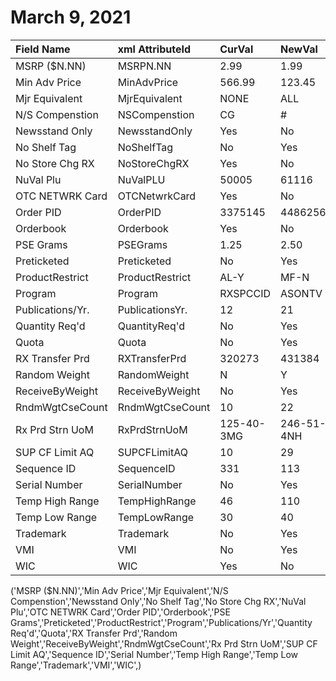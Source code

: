 # March 9, 2021

| Field Name       | xml AttributeId | CurVal     | NewVal     | Validated |
| :--------------- | :-------------- | :--------- | :--------- | :-------: |
| MSRP ($N.NN)     | MSRPN.NN        | 2.99       | 1.99       |     X     |
| Min Adv Price    | MinAdvPrice     | 566.99     | 123.45     |     X     |
| Mjr Equivalent   | MjrEquivalent   | NONE       | ALL        |     X     |
| N/S Compenstion  | NSCompenstion   | CG         | #          |     X     |
| Newsstand Only   | NewsstandOnly   | Yes        | No         |     X     |
| No Shelf Tag     | NoShelfTag      | No         | Yes        |     X     |
| No Store Chg RX  | NoStoreChgRX    | Yes        | No         |     X     |
| NuVal Plu        | NuValPLU        | 50005      | 61116      |     X     |
| OTC NETWRK Card  | OTCNetwrkCard   | Yes        | No         |     X     |
| Order PID        | OrderPID        | 3375145    | 4486256    |     X     |
| Orderbook        | Orderbook       | Yes        | No         |     X     |
| PSE Grams        | PSEGrams        | 1.25       | 2.50       |     X     |
| Preticketed      | Preticketed     | No         | Yes        |     X     |
| ProductRestrict  | ProductRestrict | AL-Y       | MF-N       |     X     |
| Program          | Program         | RXSPCCID   | ASONTV     |     X     |
| Publications/Yr. | PublicationsYr. | 12         | 21         |     X     |
| Quantity Req'd   | QuantityReq'd   | No         | Yes        |     X     |
| Quota            | Quota           | No         | Yes        |     X     |
| RX Transfer Prd  | RXTransferPrd   | 320273     | 431384     |     X     |
| Random Weight    | RandomWeight    | N          | Y          |     X     |
| ReceiveByWeight  | ReceiveByWeight | No         | Yes        |     X     |
| RndmWgtCseCount  | RndmWgtCseCount | 10         | 22         |     X     |
| Rx Prd Strn UoM  | RxPrdStrnUoM    | 125-40-3MG | 246-51-4NH |     X     |
| SUP CF Limit AQ  | SUPCFLimitAQ    | 10         | 29         |     X     |
| Sequence ID      | SequenceID      | 331        | 113        |     X     |
| Serial Number    | SerialNumber    | No         | Yes        |     X     |
| Temp High Range  | TempHighRange   | 46         | 110        |     X     |
| Temp Low Range   | TempLowRange    | 30         | 40         |     X     |
| Trademark        | Trademark       | No         | Yes        |     X     |
| VMI              | VMI             | No         | Yes        |     X     |
| WIC              | WIC             | Yes        | No         |     X     |

('MSRP ($N.NN)','Min Adv Price','Mjr Equivalent','N/S Compenstion','Newsstand Only','No Shelf Tag','No Store Chg RX','NuVal Plu','OTC NETWRK Card','Order PID','Orderbook','PSE Grams','Preticketed','ProductRestrict','Program','Publications/Yr','Quantity Req'd','Quota','RX Transfer Prd','Random Weight','ReceiveByWeight','RndmWgtCseCount','Rx Prd Strn UoM','SUP CF Limit AQ','Sequence ID','Serial Number','Temp High Range','Temp Low Range','Trademark','VMI','WIC',)
